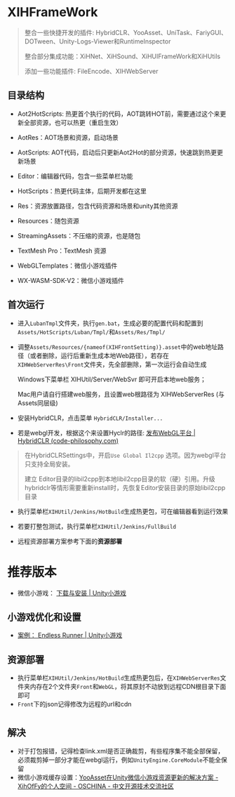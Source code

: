 # XIHFrameWork

> 整合一些快捷开发的插件: HybridCLR、YooAsset、UniTask、FariyGUI、DOTween、Unity-Logs-Viewer和RuntimeInspector
> 
> 整合部分集成功能：XiHNet、XiHSound、XiHUIFrameWork和XiHUtils
> 
> 添加一些功能插件: FileEncode、XIHWebServer

## 目录结构

- Aot2HotScripts: 热更首个执行的代码，AOT跳转HOT前，需要通过这个来更新全部资源，也可以热更（重启生效）

- AotRes：AOT场景和资源，启动场景

- AotScripts: AOT代码，启动后只更新Aot2Hot的部分资源，快速跳到热更更新场景

- Editor：编辑器代码，包含一些菜单栏功能

- HotScripts：热更代码主体，后期开发都在这里

- Res：资源放置路径，包含代码资源和场景和unity其他资源

- Resources：随包资源

- StreamingAssets：不压缩的资源，也是随包

- TextMesh Pro：TextMesh 资源

- WebGLTemplates：微信小游戏插件

- WX-WASM-SDK-V2：微信小游戏插件

## 首次运行

- 进入`LubanTmpl`文件夹，执行`gen.bat`，生成必要的配置代码和配置到`Assets/HotScripts/Luban/Tmpl/`和`Assets/Res/Tmpl/`

- 调整`Assets/Resources/{nameof(XIHFrontSetting)}.asset`中的web地址路径（或者删除，运行后重新生成本地Web路径），若存在`XIHWebServerRes\Front`文件夹，先全部删除，第一次运行会自动生成
  
  Windows下菜单栏 XIHUtil/Server/WebSvr 即可开启本地web服务；
  
  Mac用户请自行搭建web服务，且设置web根路径为 XIHWebServerRes (与Assets同层级)

- 安装HybridCLR，点击菜单 `HybridCLR/Installer...`

- 若是webgl开发，根据这个来设置Hyclr的路径: [发布WebGL平台 | HybridCLR (code-philosophy.com)](https://hybridclr.doc.code-philosophy.com/docs/basic/buildwebgl)

> 在HybridCLRSettings中，开启`Use Global Il2cpp` 选项。因为webgl平台只支持全局安装。
> 
> 建立 Editor目录的libil2cpp到本地libil2cpp目录的软（硬）引用。升级hybridclr等情形需要重新install时，先恢复Editor安装目录的原始libil2cpp目录

- 执行菜单栏`XIHUtil/Jenkins/HotBuild`生成热更包，可在编辑器看到运行效果

- 若要打整包测试，执行菜单栏`XIHUtil/Jenkins/FullBuild`

- 远程资源部署方案参考下面的**资源部署**

# 推荐版本

- 微信小游戏： [下载与安装 | Unity小游戏](https://unity.cn/instantgame/docs/WechatMinigame/InstallUnity/)

## 小游戏优化和设置

- [案例： Endless Runner | Unity小游戏](https://unity.cn/instantgame/docs/WechatMinigame/Demo/)

## 资源部署

- 执行菜单栏`XIHUtil/Jenkins/HotBuild`生成热更包后，在`XIHWebServerRes`文件夹内存在2个文件夹`Front`和`WebGL`，将其原封不动放到远程CDN根目录下面即可
- `Front`下的json记得修改为远程的url和cdn

# 

## 解决

- 对于打包报错，记得检查link.xml是否正确裁剪，有些程序集不能全部保留，必须裁剪掉一部分才能在webgl运行，例如`UnityEngine.CoreModule`不能全保留
- 微信小游戏缓存设置：[YooAsset在Unity微信小游戏资源更新的解决方案 - XihOfFy的个人空间 - OSCHINA - 中文开源技术交流社区](https://my.oschina.net/u/4454895/blog/10322562)
